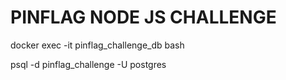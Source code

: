 # PINFLAG NODE JS CHALLENGE

docker exec -it pinflag_challenge_db bash

psql -d pinflag_challenge -U postgres
